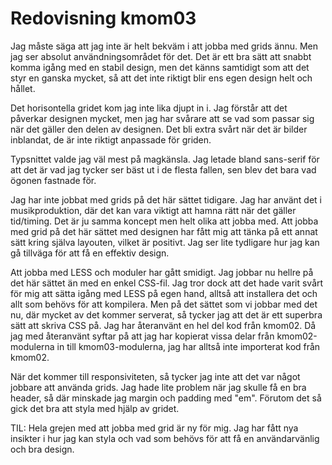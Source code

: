 ---
---
Redovisning kmom03
=========================

Jag måste säga att jag inte är helt bekväm i att jobba med grids ännu. Men jag ser absolut användningsområdet för det.
Det är ett bra sätt att snabbt komma igång med en stabil design, men det känns samtidigt som att det styr en ganska mycket, så att det inte riktigt blir ens egen design helt och hållet.

Det horisontella gridet kom jag inte lika djupt in i. Jag förstår att det påverkar designen mycket, men jag har svårare att se vad som passar sig när det gäller den delen av designen. Det bli extra svårt när det är bilder inblandat, de är inte riktigt anpassade för griden.

Typsnittet valde jag väl mest på magkänsla. Jag letade bland sans-serif för att det är vad jag tycker ser bäst ut i de flesta fallen, sen blev det bara vad ögonen fastnade för.

Jag har inte jobbat med grids på det här sättet tidigare. Jag har använt det i musikproduktion, där det kan vara viktigt att hamna rätt när det gäller tid/timing. Det är ju samma koncept men helt olika att jobba med. Att jobba med grid på det här sättet med designen har fått mig att tänka på ett annat sätt kring själva layouten, vilket är positivt. Jag ser lite tydligare hur jag kan gå tillväga för att få en effektiv design.

Att jobba med LESS och moduler har gått smidigt. Jag jobbar nu hellre på det här sättet än med en enkel CSS-fil. Jag tror dock att det hade varit svårt för mig att sätta igång med LESS på egen hand, alltså att installera det och allt som behövs för att kompilera. Men på det sättet som vi jobbar med det nu, där mycket av det kommer serverat, så tycker jag att det är ett superbra sätt att skriva CSS på. Jag har återanvänt en hel del kod från kmom02. Då jag med återanvänt syftar på att jag har kopierat vissa delar från kmom02-modulerna in till kmom03-modulerna, jag har alltså inte importerat kod från kmom02.

När det kommer till responsiviteten, så tycker jag inte att det var något jobbare att använda grids. Jag hade lite problem när jag skulle få en bra header, så där minskade jag margin och padding med "em". Förutom det så gick det bra att styla med hjälp av gridet.

TIL: Hela grejen med att jobba med grid är ny för mig. Jag har fått nya insikter i hur jag kan styla och vad som behövs för att få en användarvänlig och bra design.
